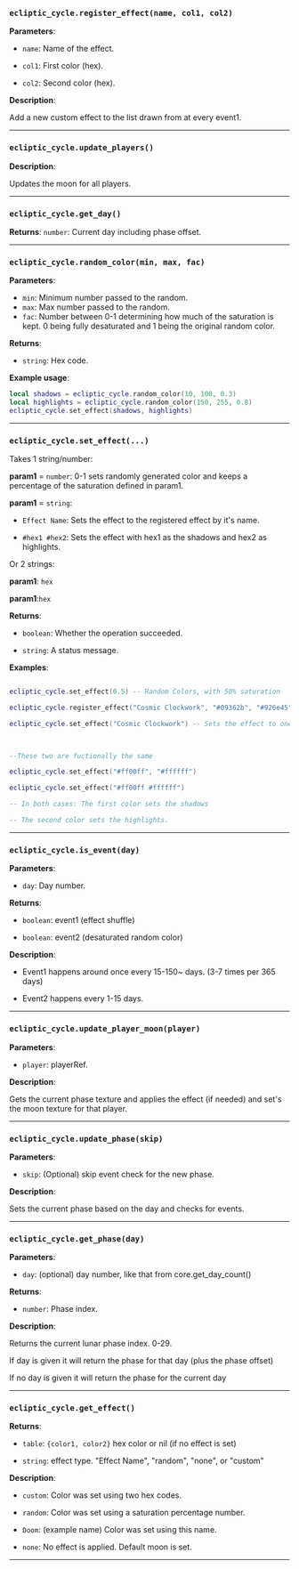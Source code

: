   
### `ecliptic_cycle.register_effect(name, col1, col2)`

**Parameters**:

-  `name`: Name of the effect.

-  `col1`: First color (hex).

-  `col2`: Second color (hex).

**Description**:

Add a new custom effect to the list drawn from at every event1.

---

### `ecliptic_cycle.update_players()`

**Description**:

Updates the moon for all players.

---

### `ecliptic_cycle.get_day()`

**Returns**: `number`: Current day including phase offset.

---

### `ecliptic_cycle.random_color(min, max, fac)`
**Parameters**:

-  `min`: Minimum number passed to the random.
- `max`: Max number passed to the random.
- `fac`: Number between 0-1 determining how much of the saturation is kept. 0 being fully desaturated and 1 being the original random color.

**Returns**:

- `string`: Hex code.

**Example usage**:
```lua
local shadows = ecliptic_cycle.random_color(10, 100, 0.3)
local highlights = ecliptic_cycle.random_color(150, 255, 0.8)
ecliptic_cycle.set_effect(shadows, highlights)
```

---
### `ecliptic_cycle.set_effect(...)`

Takes 1 string/number:

**param1** = `number`: 0-1 sets randomly generated color and keeps a percentage of the saturation defined in param1.

**param1** = `string`:

-  `Effect Name`: Sets the effect to the registered effect by it's name.

-  `#hex1 #hex2`: Sets the effect with hex1 as the shadows and hex2 as highlights.

  

Or 2 strings:

**param1**: `hex`

**param1**:`hex`

  

**Returns**:

-  `boolean`: Whether the operation succeeded.

-  `string`: A status message.

  

**Examples**:

```lua

ecliptic_cycle.set_effect(0.5) -- Random Colors, with 50% saturation

ecliptic_cycle.register_effect("Cosmic Clockwork", "#09362b", "#926e45")

ecliptic_cycle.set_effect("Cosmic Clockwork") -- Sets the effect to one from the pre-registered list.

  

--These two are fuctionally the same

ecliptic_cycle.set_effect("#ff00ff", "#ffffff")

ecliptic_cycle.set_effect("#ff00ff #ffffff")

-- In both cases: The first color sets the shadows

-- The second color sets the highlights.

```
---

  

### `ecliptic_cycle.is_event(day)`

**Parameters**:

-  `day`: Day number.

  

**Returns**:

-  `boolean`: event1 (effect shuffle)

-  `boolean`: event2 (desaturated random color)

  

**Description**:

- Event1 happens around once every 15-150~ days. (3-7 times per 365 days)

- Event2 happens every 1-15 days.

  

---

  

### `ecliptic_cycle.update_player_moon(player)`

**Parameters**:

-  `player`: playerRef.

  

**Description**:

Gets the current phase texture and applies the effect (if needed) and set's the moon texture for that player.

  

---

  

### `ecliptic_cycle.update_phase(skip)`

**Parameters**:

-  `skip`: (Optional) skip event check for the new phase.

  

**Description**:

Sets the current phase based on the day and checks for events.

  

---

  

### `ecliptic_cycle.get_phase(day)`

**Parameters**:

-  `day`: (optional) day number, like that from core.get_day_count()

  

**Returns**:

-  `number`: Phase index.

  

**Description**:

Returns the current lunar phase index. 0-29.

If day is given it will return the phase for that day (plus the phase offset)

If no day is given it will return the phase for the current day

  

---

  

### `ecliptic_cycle.get_effect()`

**Returns**:

-  `table`: `{color1, color2}` hex color or nil (if no effect is set)

-  `string`: effect type. "Effect Name", "random", "none", or "custom"

  

**Description**:

-  `custom`: Color was set using two hex codes.

-  `random`: Color was set using a saturation percentage number.

-  `Doom`: (example name) Color was set using this name.

-  `none`: No effect is applied. Default moon is set.

  

---
